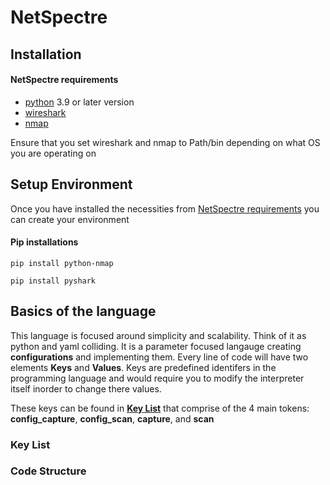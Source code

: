 # NetSpectre

## Installation

#### NetSpectre requirements
- [python](https://www.python.org/downloads/) 3.9 or later version
- [wireshark](https://www.wireshark.org/download.html)
- [nmap](https://nmap.org/download.html)
    
Ensure that you set wireshark and nmap to Path/bin depending on what OS you are operating on

## Setup Environment
Once you have installed the necessities from [NetSpectre requirements](#netspectre-requirements) you can create your environment

#### Pip installations
`pip install python-nmap`

`pip install pyshark`

## Basics of the language
This language is focused around simplicity and scalability. Think of it as python and yaml colliding. It is a parameter focused langauge creating **configurations** and implementing them. Every line of code will have two elements **Keys** and **Values**. Keys are predefined identifers in the programming language and would require you to modify the interpreter itself inorder to change there values. 

These keys can be found in [**Key List**](#key_list) that comprise of the 4 main tokens: **config_capture**, **config_scan**, **capture**, and **scan**

### Key List


### Code Structure
